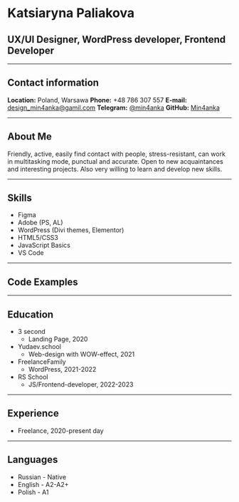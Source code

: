 # Katsiaryna Paliakova
## UX/UI Designer, WordPress developer, Frontend Developer
*****
## Contact information
**Location:** Poland, Warsawa
**Phone:** +48 786 307 557
**E-mail:** design_min4anka@gamil.com
**Telegram:** [@min4anka](https://t.me/min4anka)
**GitHub:** [Min4anka](https://github.com/Min4anka)
*****
## About Me
Friendly, active, easily find contact with people, stress-resistant, can work in multitasking mode, punctual and accurate. 
Open to new acquaintances and interesting projects.
Also very willing to learn and develop new skills.
*****
## Skills
* Figma
* Adobe (PS, AL)
* WordPress (Divi themes, Elementor)
* HTML5/CSS3
* JavaScript Basics
* VS Code
******
## Code Examples
******
## Education
* 3 second
    + Landing Page, 2020
* Yudaev.school
    + Web-design with WOW-effect, 2021
* FreelanceFamily
    + WordPress, 2021-2022
* RS School
    + JS/Frontend-developer, 2022-2023
******
## Experience
* Freelance, 2020-present day
******
## Languages
* Russian - Native
* English - A2-A2+
* Polish - A1
